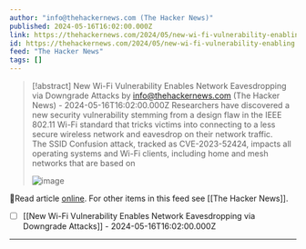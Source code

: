 ```yaml
---
author: "info@thehackernews.com (The Hacker News)"
published: 2024-05-16T16:02:00.000Z
link: https://thehackernews.com/2024/05/new-wi-fi-vulnerability-enabling.html
id: https://thehackernews.com/2024/05/new-wi-fi-vulnerability-enabling.html
feed: "The Hacker News"
tags: []
---
```

> [!abstract] New Wi-Fi Vulnerability Enables Network Eavesdropping via Downgrade Attacks by info@thehackernews.com (The Hacker News) - 2024-05-16T16:02:00.000Z
> Researchers have discovered a new security vulnerability stemming from a design flaw in the IEEE 802.11 Wi-Fi standard that tricks victims into connecting to a less secure wireless network and eavesdrop on their network traffic. The SSID Confusion attack, tracked as CVE-2023-52424, impacts all operating systems and Wi-Fi clients, including home and mesh networks that are based on
>
> ![image](https://blogger.googleusercontent.com/img/b/R29vZ2xl/AVvXsEj6d7Gzb_h-iUyW-ZV9K-72UmwGBH5s6LAObmfDc7t5yM8sjbhw5BiJ1tl6YYaIyz7rDm3A0V6yivf7rF9438dH0cguzgTV821Tn0TbVubAm7qfWQZjXHfyVF2sbH-72wMa6elHZq8sGiW6VomBjgRLgcAersRKeraJa16BdWZkU04X5WSAfRLEsFfjoAKT/s1600/wifi.png)

🔗Read article [online](https://thehackernews.com/2024/05/new-wi-fi-vulnerability-enabling.html). For other items in this feed see [[The Hacker News]].

- [ ] [[New Wi-Fi Vulnerability Enables Network Eavesdropping via Downgrade Attacks]] - 2024-05-16T16:02:00.000Z
- - -

